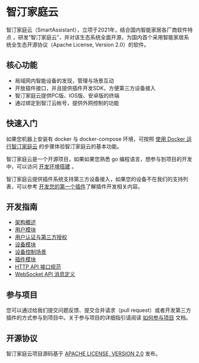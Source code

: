 # 智汀家庭云

智汀家庭云（SmartAssistant），立项于2021年，结合国内智能家居各厂商软件特点
，研发“智汀家庭云”，并对该生态系统全面开源，为国内首个采用智能家居系统全生态开源协议（Apache License, Version 2.0）的软件。

## 核心功能

* 局域网内智能设备的发现，管理与场景互动
* 开放插件接口，并且提供插件开发SDK，方便第三方设备接入
* 智汀家庭云提供PC版、IOS版、安卓版的终端
* 通过绑定到智汀云帐号，提供外网控制的功能

## 快速入门

如果您机器上安装有 docker 与 docker-compose 环境，可按照 [使用 Docker 运行智汀家庭云](docs/tutorial/docker-quickstart.md) 的步骤体验智汀家庭云的基本功能。

智汀家庭云是一个开源项目，如果如果您熟悉 go 编程语言，想参与到项目的开发中，可以访问 [开发环境搭建](docs/tutorial/development-quickstart.md) 。

智汀家庭云提供插件系统支持第三方设备接入，如果您的设备不在我们的支持列表，可以参考 [开发您的第一个插件](docs/tutorial/plugin-quickstart.md)了解插件开发相关内容。

## 开发指南

* [架构概述](docs/guide/architecture.md)
* [用户模块](docs/guide/user-module.md)
* [用户认证与第三方授权](docs/guide/authenticate.md)
* [设备模块](docs/guide/device-module.md)
* [设备控制场景](docs/guide/device-scene.md)
* [插件模块](docs/guide/plugin-module.md)
* [HTTP API 接口规范](docs/guide/http-api.md)
* [WebSocket API 消息定义](docs/guide/web-socket-api.md)

## 参与项目

您可以通过给我们提交问题反馈、提交合并请求（pull request）或者开发第三方插件的方式参与到项目中。关于参与项目的详细指引请阅读 [如何参与项目](docs/guide/contributing.md) 文档。

## 开源协议

智汀家庭云项目源码基于 [APACHE LICENSE, VERSION 2.0](https://www.apache.org/licenses/LICENSE-2.0) 发布。
